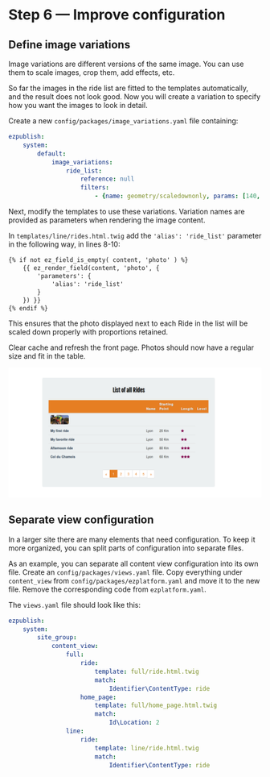 # Step 6 — Improve configuration

## Define image variations

Image variations are different versions of the same image. You can use them to scale images, crop them, add effects, etc.

So far the images in the ride list are fitted to the templates automatically, and the result does not look good.
Now you will create a variation to specify how you want the images to look in detail.

Create a new `config/packages/image_variations.yaml` file containing:

``` yaml
ezpublish:
    system:
        default:
            image_variations:
                ride_list:
                    reference: null
                    filters:
                        - {name: geometry/scaledownonly, params: [140, 100]}
```

Next, modify the templates to use these variations. Variation names are provided as parameters when rendering the image content.

In `templates/line/rides.html.twig` add the `'alias': 'ride_list'` parameter in the following way, in lines 8-10:

``` html+twig
{% if not ez_field_is_empty( content, 'photo' ) %}
    {{ ez_render_field(content, 'photo', {
        'parameters': {
            'alias': 'ride_list'
        }
    }) }}
{% endif %}
```

This ensures that the photo displayed next to each Ride in the list will be scaled down properly with proportions retained.

Clear cache and refresh the front page. Photos should now have a regular size and fit in the table.

![Ride list with proper image variations](img/bike_tutorial_ride_list.png)

## Separate view configuration

In a larger site there are many elements that need configuration. To keep it more organized, you can split parts of configuration into separate files.

As an example, you can separate all content view configuration into its own file. Create an `config/packages/views.yaml` file. 
Copy everything under `content_view` from `config/packages/ezplatform.yaml` and move it to the new file.
Remove the corresponding code from `ezplatform.yaml`. 

The `views.yaml` file should look like this:

``` yaml
ezpublish:
    system:
        site_group:
            content_view:
                full:
                    ride:
                        template: full/ride.html.twig
                        match:
                            Identifier\ContentType: ride
                    home_page:
                        template: full/home_page.html.twig
                        match:
                            Id\Location: 2
                line:
                    ride:
                        template: line/ride.html.twig
                        match:
                            Identifier\ContentType: ride
```
